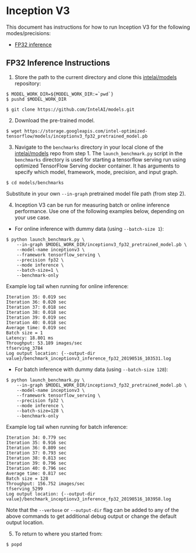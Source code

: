 # Inception V3

This document has instructions for how to run Inception V3 for the
following modes/precisions:
* [FP32 inference](#fp32-inference-instructions)

## FP32 Inference Instructions

1. Store the path to the current directory and clone this [intelai/models](https://github.com/IntelAI/models)
repository:

```
$ MODEL_WORK_DIR=${MODEL_WORK_DIR:=`pwd`}
$ pushd $MODEL_WORK_DIR

$ git clone https://github.com/IntelAI/models.git
```

2. Download the pre-trained model.
```
$ wget https://storage.googleapis.com/intel-optimized-tensorflow/models/inceptionv3_fp32_pretrained_model.pb
```

3. Navigate to the `benchmarks` directory in your local clone of
the [intelai/models](https://github.com/IntelAI/models) repo from step 1.
The `launch_benchmark.py` script in the `benchmarks` directory is
used for starting a tensorflow serving run using optimized TensorFlow Serving docker
container. It has arguments to specify which model, framework, mode,
precision, and input graph.
```
$ cd models/benchmarks
```

Substitute in your own `--in-graph` pretrained model file path (from step 2).

4. Inception V3 can be run for measuring batch or online inference performance. Use one of the following examples below,
depending on your use case.

* For online inference with dummy data (using `--batch-size 1`):

```
$ python launch_benchmark.py \
    --in-graph $MODEL_WORK_DIR/inceptionv3_fp32_pretrained_model.pb \
    --model-name inceptionv3 \
    --framework tensorflow_serving \
    --precision fp32 \
    --mode inference \
    --batch-size=1 \
    --benchmark-only
```
Example log tail when running for online inference:
```
Iteration 35: 0.019 sec
Iteration 36: 0.020 sec
Iteration 37: 0.018 sec
Iteration 38: 0.018 sec
Iteration 39: 0.019 sec
Iteration 40: 0.018 sec
Average time: 0.019 sec
Batch size = 1
Latency: 18.801 ms
Throughput: 53.189 images/sec
tfserving_3784
Log output location: {--output-dir value}/benchmark_inceptionv3_inference_fp32_20190516_103531.log
```

* For batch inference with dummy data (using `--batch-size 128`):

```
$ python launch_benchmark.py \
    --in-graph $MODEL_WORK_DIR/inceptionv3_fp32_pretrained_model.pb \
    --model-name inceptionv3 \
    --framework tensorflow_serving \
    --precision fp32 \
    --mode inference \
    --batch-size=128 \
    --benchmark-only
```
Example log tail when running for batch inference:
```
Iteration 34: 0.779 sec
Iteration 35: 0.916 sec
Iteration 36: 0.809 sec
Iteration 37: 0.793 sec
Iteration 38: 0.813 sec
Iteration 39: 0.796 sec
Iteration 40: 0.796 sec
Average time: 0.817 sec
Batch size = 128
Throughput: 156.752 images/sec
tfserving_5299
Log output location: {--output-dir value}/benchmark_inceptionv3_inference_fp32_20190516_103958.log
```

Note that the `--verbose` or `--output-dir` flag can be added to any of the above commands
to get additional debug output or change the default output location.

5. To return to where you started from:
```
$ popd
```